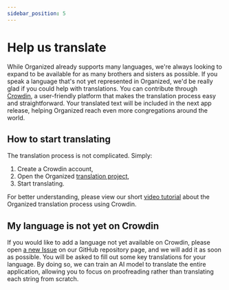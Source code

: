 ```yaml
---
sidebar_position: 5
---
```


# Help us translate

While Organized already supports many languages, we're always looking to expand to be available for as many brothers and sisters as possible. If you speak a language that's not yet represented in Organized, we'd be really glad if you could help with translations. You can contribute through [Crowdin](https://crowdin.com/project/organized), a user-friendly platform that makes the translation process easy and straightforward. Your translated text will be included in the next app release, helping Organized reach even more congregations around the world.

## How to start translating

The translation process is not complicated. Simply:
1. Create a Crowdin account, 
2. Open the Organized [translation project](https://crowdin.com/project/organized),
3. Start translating. 

For better understanding, please view our short [video tutorial](https://www.youtube.com/watch?v=GG5q_NkfD6s) about the Organized translation process using Crowdin.

## My language is not yet on Crowdin

If you would like to add a language not yet available on Crowdin, please open [a new Issue](https://github.com/sws2apps/organized-app/issues/new?assignees=&labels=i18n&projects=&template=new_language_request.yml&title=%5BLanguage%5D+-+New+Language+Request) on our GitHub repository page, and we will add it as soon as possible. You will be asked to fill out some key translations for your language. By doing so, we can train an AI model to translate the entire application, allowing you to focus on proofreading rather than translating each string from scratch.
